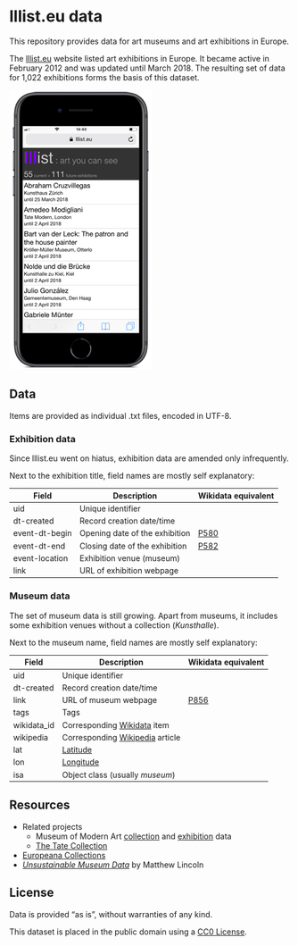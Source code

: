 # lllist.eu data

This repository provides data for art museums and art exhibitions in Europe.

The [lllist.eu](https://lllist.eu/) website listed art exhibitions in Europe. It became active in February 2012 and was updated until March 2018. The resulting set of data for 1,022 exhibitions forms the basis of this dataset.

![lllist.eu viewed on an iphone 6](lllist_iphone.png)

## Data

Items are provided as individual .txt files, encoded in UTF-8.

### Exhibition data

Since lllist.eu went on hiatus, exhibition data are amended only infrequently.

Next to the exhibition title, field names are mostly self explanatory:

Field|Description|Wikidata equivalent
---|---|---
uid|Unique identifier|
dt-created|Record creation date/time|
event-dt-begin|Opening date of the exhibition|[P580](https://www.wikidata.org/wiki/Property:P580)
event-dt-end|Closing date of the exhibition|[P582](https://www.wikidata.org/wiki/Property:P582)
event-location|Exhibition venue (museum)|
link|URL of exhibition webpage|

### Museum data

The set of museum data is still growing. Apart from museums, it includes some exhibition venues without a collection (_Kunsthalle_).

Next to the museum name, field names are mostly self explanatory:

Field|Description|Wikidata equivalent
---|---|---
uid|Unique identifier|
dt-created|Record creation date/time|
link|URL of museum webpage|[P856](https://www.wikidata.org/wiki/Property:P856)
tags|Tags|
wikidata_id|Corresponding [Wikidata](https://www.wikidata.org/) item|
wikipedia|Corresponding [Wikipedia](https://en.wikipedia.org/) article|
lat|[Latitude](https://en.wikipedia.org/wiki/Geographic_coordinate_system)|
lon|[Longitude](https://en.wikipedia.org/wiki/Geographic_coordinate_system)|
isa|Object class (usually _museum_)|

## Resources

* Related projects
    * Museum of Modern Art [collection](https://github.com/MuseumofModernArt/collection) and [exhibition](https://github.com/MuseumofModernArt/exhibitions) data
    * [The Tate Collection](https://github.com/tategallery/collection)
* [Europeana Collections](https://www.europeana.eu/)
* [_Unsustainable Museum Data_](https://matthewlincoln.net/2015/01/26/unsustainable-museum-data.html) by Matthew Lincoln

## License

Data is provided “as is”, without warranties of any kind.

This dataset is placed in the public domain using a [CC0 License](https://creativecommons.org/publicdomain/zero/1.0/).
